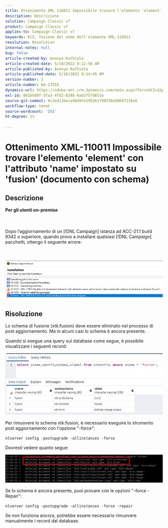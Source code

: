 ```yaml
---
title: Ottenimento XML-110011 Impossibile trovare l'elemento 'element' con l'attributo 'name' impostato su 'fusion' (documento con schema)
description: Descrizione
solution: Campaign Classic v7
product: Campaign Classic v7
applies-to: Campaign Classic v7
keywords: KCS, fusione del nome dell'elemento XML-110011
resolution: Resolution
internal-notes: null
bug: false
article-created-by: Ananya Kuthiala
article-created-date: 5/10/2022 9:12:56 AM
article-published-by: Ananya Kuthiala
article-published-date: 5/10/2022 9:14:45 AM
version-number: 2
article-number: KA-17555
dynamics-url: https://adobe-ent.crm.dynamics.com/main.aspx?forceUCI=1&pagetype=entityrecord&etn=knowledgearticle&id=957b605d-41d0-ec11-a7b5-0022480a8e40
exl-id: 86165d0f-5fa3-4fd2-8246-9ab3757d651e
source-git-commit: 0c3e421beca46d9fe1952b1f98538a50697216a0
workflow-type: tm+mt
source-wordcount: '151'
ht-degree: 1%

---
```


# Ottenimento XML-110011 Impossibile trovare l&#39;elemento &#39;element&#39; con l&#39;attributo &#39;name&#39; impostato su &#39;fusion&#39; (documento con schema)

## Descrizione

<b>Per gli utenti on-premise</b><br><br> <br><br>Dopo l’aggiornamento di un [!DNL Campaign] istanza ad ACC-21.1 build 9342 o superiore, quando provo a installare qualsiasi [!DNL Campaign] pacchetti, ottengo il seguente errore:<br><br> <br><br>![](assets/___967b605d-41d0-ec11-a7b5-0022480a8e40___.png)

## Risoluzione


Lo schema di fusione (xtk:fusion) deve essere eliminato nel processo di post aggiornamento. Ma in alcuni casi lo schema è ancora presente.

Quando si esegue una query sul database come segue, è possibile visualizzare i seguenti record:

![](assets/5cf5ba8b-f838-ec11-b6e6-000d3a348885.png)

Per rimuovere lo schema xtk:fusion, è necessario eseguire lo strumento post aggiornamento con l&#39;opzione &quot;-force&quot;:

`nlserver config -postupgrade -allinstances -force`

Dovresti vedere quanto segue:

![](assets/406e7298-f938-ec11-b6e6-000d3a348885.png)

Se lo schema è ancora presente, puoi provare con le opzioni &quot;-force -Repair&quot;:

`nlserver config -postupgrade -allinstances -force -repair`

Se non funziona ancora, potrebbe essere necessario rimuovere manualmente i record dal database.
